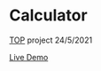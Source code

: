 # Calculator

[TOP](https://www.theodinproject.com/) project 24/5/2021

[Live Demo](https://mohamedbechirmejri.github.io/calculator/)
